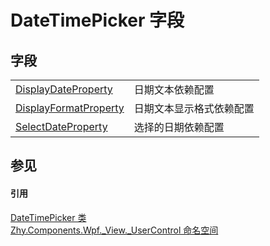 # DateTimePicker 字段




## 字段
<table>
<tr>
<td><a href="F_Zhy_Components_Wpf__View__UserControl_DateTimePicker_DisplayDateProperty.md">DisplayDateProperty</a></td>
<td>日期文本依赖配置</td></tr>
<tr>
<td><a href="F_Zhy_Components_Wpf__View__UserControl_DateTimePicker_DisplayFormatProperty.md">DisplayFormatProperty</a></td>
<td>日期文本显示格式依赖配置</td></tr>
<tr>
<td><a href="F_Zhy_Components_Wpf__View__UserControl_DateTimePicker_SelectDateProperty.md">SelectDateProperty</a></td>
<td>选择的日期依赖配置</td></tr>
</table>

## 参见


#### 引用
<a href="T_Zhy_Components_Wpf__View__UserControl_DateTimePicker.md">DateTimePicker 类</a>  
<a href="N_Zhy_Components_Wpf__View__UserControl.md">Zhy.Components.Wpf._View._UserControl 命名空间</a>  
